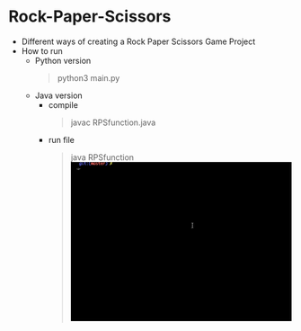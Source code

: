 # Rock-Paper-Scissors
* Different ways of creating a Rock Paper Scissors Game Project
* How to run
  * Python version
    > python3 main.py
  * Java version
    * compile
      > javac RPSfunction.java
    * run file
      > java RPSfunction
![Demo](./documents/demo.gif)
